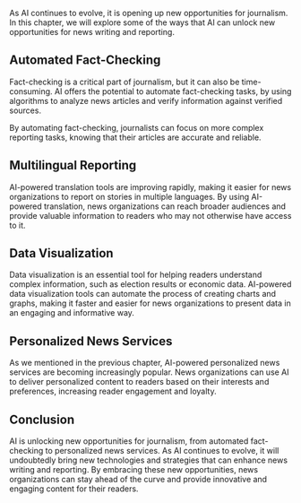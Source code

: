 
As AI continues to evolve, it is opening up new opportunities for journalism. In this chapter, we will explore some of the ways that AI can unlock new opportunities for news writing and reporting.

## Automated Fact-Checking

Fact-checking is a critical part of journalism, but it can also be time-consuming. AI offers the potential to automate fact-checking tasks, by using algorithms to analyze news articles and verify information against verified sources.

By automating fact-checking, journalists can focus on more complex reporting tasks, knowing that their articles are accurate and reliable.

## Multilingual Reporting

AI-powered translation tools are improving rapidly, making it easier for news organizations to report on stories in multiple languages. By using AI-powered translation, news organizations can reach broader audiences and provide valuable information to readers who may not otherwise have access to it.

## Data Visualization

Data visualization is an essential tool for helping readers understand complex information, such as election results or economic data. AI-powered data visualization tools can automate the process of creating charts and graphs, making it faster and easier for news organizations to present data in an engaging and informative way.

## Personalized News Services

As we mentioned in the previous chapter, AI-powered personalized news services are becoming increasingly popular. News organizations can use AI to deliver personalized content to readers based on their interests and preferences, increasing reader engagement and loyalty.

## Conclusion

AI is unlocking new opportunities for journalism, from automated fact-checking to personalized news services. As AI continues to evolve, it will undoubtedly bring new technologies and strategies that can enhance news writing and reporting. By embracing these new opportunities, news organizations can stay ahead of the curve and provide innovative and engaging content for their readers.
